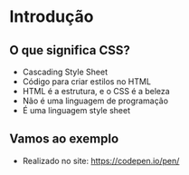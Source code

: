 # Introdução

## O que significa CSS?

* Cascading Style Sheet
* Código para criar estilos no HTML
* HTML é a estrutura, e o CSS é a beleza
* Não é uma linguagem de programação
* É uma linguagem style sheet
  
## Vamos ao exemplo

* Realizado no site: https://codepen.io/pen/